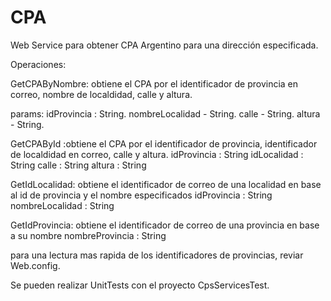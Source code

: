 CPA
===

Web Service para obtener CPA Argentino para una dirección especificada.

Operaciones: 

GetCPAByNombre: obtiene el CPA por el identificador de provincia en correo, nombre de localdidad, calle y altura.

params: 
idProvincia : String.
nombreLocalidad  - String.
calle  - String.
altura  - String.

GetCPAById :obtiene el CPA por el identificador de provincia, identificador de localdidad en correo, calle y altura.
idProvincia : String
idLocalidad  : String
calle  : String
altura  : String

GetIdLocalidad: obtiene el identificador de correo de una localidad en base al id de provincia y el nombre especificados
idProvincia : String
nombreLocalidad  : String

GetIdProvincia: obtiene el identificador de correo de una provincia en base a su nombre
nombreProvincia  : String

para una lectura mas rapida de los identificadores de provincias, reviar Web.config.

Se pueden realizar UnitTests con el proyecto CpsServicesTest.
